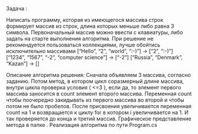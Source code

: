 Задача :

Написать программу, которая из имеющегося массива строк формирует массив из строк, 
длина которых меньше либо равна 3 символа. Первоначальный массив можно ввести с клавиатуры, 
либо задать на старте выполнения алгоритма. При решение не рекомендуется пользоваться коллекциями, лучше обойтись исключительно массивами
[“Hello”, “2”, “world”, “:-)”] → [“2”, “:-)”]
[“1234”, “1567”, “-2”, “computer science”] → [“-2”]
[“Russia”, “Denmark”, “Kazan”] → []


Описание алгоритма решения:
Сначала объявляем 3 массива, согласно заданию. 
Потом метод, в котором цикл соразмерный длине массива, внутри цикла проверка условия ( <=3 ), 
если да, то элемент первого массива заносится в count элемент второго массива. 
Переменная count чтобы поочередно закидывать из первого массива во второй и чтобы потом не было пробелов. 
После присвоения увеличивается переменная count на 1 и возвращается к циклу for в котором i увеличивается на 1. 
И так проверяется до конца и третий массив.
Графическое представление метода в папке  .
Реализация алгоритма по пути Program.cs
